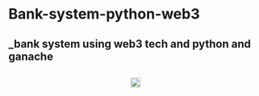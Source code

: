 # Bank-system-python-web3

## _bank system using web3 tech and python and ganache
<h2 align="center">
  <a href="#readme" title="Ganache README.md"><img alt="Ganache" src="https://trufflesuite.github.io/ganache/assets/img/ganache-logo-dark.svg" alt="Ganache" width="20"/></a>
</h2>
